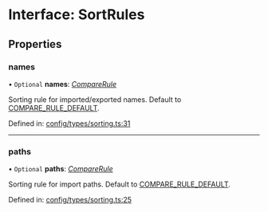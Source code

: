# Interface: SortRules

## Properties

### names

• `Optional` **names**: [*CompareRule*](../README.md#comparerule)

Sorting rule for imported/exported names. Default to
[COMPARE_RULE_DEFAULT](../README.md#COMPARE_RULE_DEFAULT).

Defined in: [config/types/sorting.ts:31](https://github.com/daidodo/format-imports/blob/8432b27/src/lib/config/types/sorting.ts#L31)

___

### paths

• `Optional` **paths**: [*CompareRule*](../README.md#comparerule)

Sorting rule for import paths. Default to
[COMPARE_RULE_DEFAULT](../README.md#COMPARE_RULE_DEFAULT).

Defined in: [config/types/sorting.ts:25](https://github.com/daidodo/format-imports/blob/8432b27/src/lib/config/types/sorting.ts#L25)
